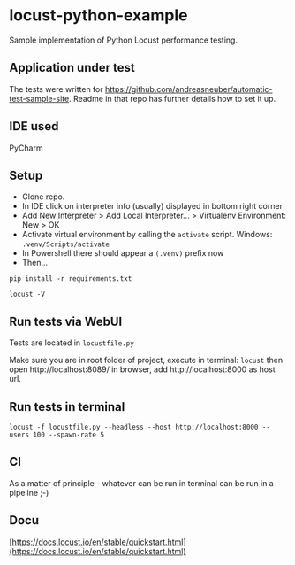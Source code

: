 # locust-python-example
Sample implementation of Python Locust performance testing.

## Application under test
The tests were written for https://github.com/andreasneuber/automatic-test-sample-site.
Readme in that repo has further details how to set it up.

## IDE used
PyCharm

## Setup
- Clone repo.
- In IDE click on interpreter info (usually) displayed in bottom right corner
- Add New Interpreter > Add Local Interpreter... > Virtualenv Environment: New > OK
- Activate virtual environment by calling the `activate` script. Windows: `.venv/Scripts/activate`
- In Powershell there should appear a `(.venv)` prefix now
- Then...
```
pip install -r requirements.txt

locust -V
```

## Run tests via WebUI
Tests are located in `locustfile.py`

Make sure you are in root folder of project, execute in terminal: `locust` then open http://localhost:8089/ in browser, 
add http://localhost:8000 as host url.

## Run tests in terminal
`locust -f locustfile.py --headless --host http://localhost:8000 --users 100 --spawn-rate 5`

## CI
As a matter of principle - whatever can be run in terminal can be run in a pipeline ;-)

## Docu
[https://docs.locust.io/en/stable/quickstart.html](https://docs.locust.io/en/stable/quickstart.html)
